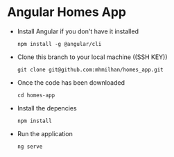 # Angular Homes App
- Install Angular if you don't have it installed

  `npm install -g @angular/cli`

- Clone this branch to your local machine ((SSH KEY))

  `git clone git@github.com:mhmilhan/homes_app.git` 

- Once the code has been downloaded

  `cd homes-app`

- Install the depencies

  `npm install` 

- Run the application 

  `ng serve`